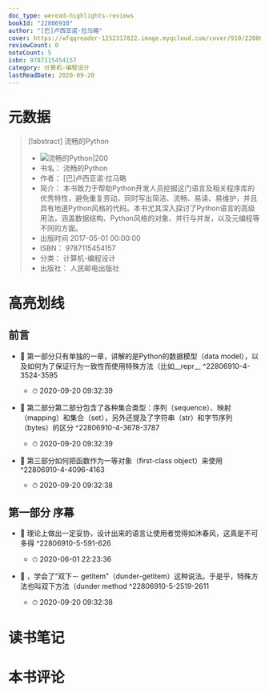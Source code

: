 ```yaml
---
doc_type: weread-highlights-reviews
bookId: "22806910"
author: "[巴]卢西亚诺·拉马略"
cover: https://wfqqreader-1252317822.image.myqcloud.com/cover/910/22806910/t7_22806910.jpg
reviewCount: 0
noteCount: 5
isbn: 9787115454157
category: 计算机-编程设计
lastReadDate: 2020-09-20
---
```

# 元数据
> [!abstract] 流畅的Python
> - ![ 流畅的Python|200](https://wfqqreader-1252317822.image.myqcloud.com/cover/910/22806910/t7_22806910.jpg)
> - 书名： 流畅的Python
> - 作者： [巴]卢西亚诺·拉马略
> - 简介： 本书致力于帮助Python开发人员挖掘这门语言及相关程序库的优秀特性，避免重复劳动，同时写出简洁、流畅、易读、易维护，并且具有地道Python风格的代码。本书尤其深入探讨了Python语言的高级用法，涵盖数据结构、Python风格的对象、并行与并发，以及元编程等不同的方面。
> - 出版时间 2017-05-01 00:00:00
> - ISBN： 9787115454157
> - 分类： 计算机-编程设计
> - 出版社： 人民邮电出版社

# 高亮划线

## 前言


- 📌 第一部分只有单独的一章，讲解的是Python的数据模型（data model），以及如何为了保证行为一致性而使用特殊方法（比如__repr__ ^22806910-4-3524-3595
    - ⏱ 2020-09-20 09:32:39 

- 📌 第二部分第二部分包含了各种集合类型：序列（sequence）、映射（mapping）和集合（set），另外还提及了字符串（str）和字节序列（bytes）的区分 ^22806910-4-3678-3787
    - ⏱ 2020-09-20 09:32:39 

- 📌 第三部分如何把函数作为一等对象（first-class object）来使用 ^22806910-4-4096-4163
    - ⏱ 2020-09-20 09:32:38 
## 第一部分 序幕


- 📌 理论上做出一定妥协，设计出来的语言让使用者觉得如沐春风，这真是不可多得 ^22806910-5-591-626
    - ⏱ 2020-06-01 22:23:36 

- 📌 ，学会了“双下－ getitem”（dunder-getitem）这种说法。于是乎，特殊方法也叫双下方法（dunder method ^22806910-5-2519-2611
    - ⏱ 2020-09-20 09:32:38 
# 读书笔记

# 本书评论
